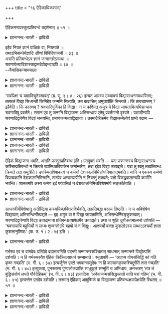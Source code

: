 +++
title = "१६ ऐहिकाधिकरणम्"

+++

ऐहिकमप्यप्रस्तुतप्रतिबन्धे तद्दर्शनात् ॥ ५१ ॥  
<details><summary>ज्ञानानन्द-भारती - द्राविडी</summary>

ऐहिगमप्यप्रस्तुदप्रदिबऴन्दे तत्तर्सनात् ॥ ५१ ॥
</details>

इहैव नियतं ज्ञानं पाक्षिकं वा, नियम्यते ॥  
तथाऽभिसन्धेर्यज्ञादिः क्षीणां विविदिषाजनौ ॥ ३३ ॥  
असति प्रतिबन्धेऽत्र ज्ञानं जन्मान्तरेऽन्यथा ॥  
श्रवणायेत्यादिशास्त्राद्वामदेवोद्भवादपि ॥ ३४ ॥  
--वैयासिकन्यायमाला

<details><summary>ज्ञानानन्द-भारती - द्राविडी</summary>

ञाऩम् इङ्गेये ताऩ् ऎऩ्ऱु तीर्माऩमा? अल्लदु पाक्षिगमा (इङ्गे
इल्लैयॆऩ्ऱुम् एऱ्पडलामा)? अप्पडिये (इङ्गेयेयॆऩ्ऱ उत्तेसम् इरुप्पदाल्,
तीर्माऩम् ताऩ्। यक्ञम् मुदलाऩदु ञाऩत्तिल् विरुप्पत्तै उण्डु पण्णि ऩवुडऩ्
क्षक्षिणमाय् (सिलवऴिन्दु) पोय् विडुगिऱदु।
</details>

<details><summary>ज्ञानानन्द-भारती - द्राविडी</summary>

तडै ऎदुवुमिल्लाद पक्षत्तिल् इङ्गेये ञाऩम्, वेऱु विदमाऩाल् (तडै
इरुन्दाल्) मऱुजऩ्मत्तिल्। "केट्पदऱ्कुक्कूड" ऎऩ्बदु मुदलाऩ
सास्तिरत्तिऩालुम् वामदेवरुक्कु पिऱप्पु इरुन्ददिऩालुम् (इव्विदम्)।
</details>

‘सर्वापेक्षा च यज्ञादिश्रुतेरश्ववत्’ (ब्र. सू. ३। ४। २६) इत्यत आरभ्य
उच्चावचं विद्यासाधनमवधारितम्; तत्फलं विद्या सिध्यन्ती किमिहैव जन्मनि
सिध्यति, उत कदाचित् अमुत्रापीति चिन्त्यते। किं तावत्प्राप्तम् ?
इहैवेति। किं कारणम् ? श्रवणादिपूर्विका हि विद्या। न च कश्चित् अमुत्र
मे विद्या जायतामित्यभिसन्धाय श्रवणादिषु प्रवर्तते। समान एव तु जन्मनि
विद्याजन्म अभिसन्धाय एतेषु प्रवर्तमानो दृश्यते। यज्ञादीन्यपि
श्रवणादिद्वारेणैव विद्यां जनयन्ति, प्रमाणजन्यत्वाद्विद्यायाः।
तस्मादैहिकमेव विद्याजन्मेत्येवं प्राप्ते वदामः —

<details><summary>ज्ञानानन्द-भारती - द्राविडी</summary>

(सिरवण मऩऩ निदित्यासऩङ्गळैयऩुष्टित्त वऩुक्कु इप्पिऱवियिलेये ञाऩम् वरुवा,
अल्लदु इप्पिऱवियिलो मऱुबिऱवियिलो वरुमा ऎऩ्ऱु सन्देहम्।
</details>

<details><summary>ज्ञानानन्द-भारती - द्राविडी</summary>

इप्पिऱवियिलेये ञाऩम् पॆऱवेण्डुम् ऎऩ्ऱ इच्चैयुडऩ् सिरवणादिगळैच् चॆय्वदाल्
इप्पिऱवि यिलेये ञाऩम् वरुम्। यक्ञादिगळ् सित्तसुत्ति मूलमाय् विविदिषैयै
उण्डुबण्णि तीर्न्दु विट्टदाल् सिरवणादिगळ् एऱ्पट्ट पिऱगु ञाऩम् उडऩे
एऱ्पडु मॆऩ्ऱु पूर्वबक्षम्।
</details>

<details><summary>ज्ञानानन्द-भारती - द्राविडी</summary>

वामदेवरुक्कु मऱुबिऱवियिल् कर्प्पत्तिल् ञाऩ मेऱ्पट्टदागवुम् पलरुक्कु
सिरवणादिगळैयऩुष्टित्तुम् ञाऩमेऱ्पडुवदिल्लैयॆऩ्ऱुम् उबनिषत् कूऱुवदाल्
पिरदिबन्दगमिरुन्दाल् मऱुबिऱवियिलुम् इल्ला विट्टाल् इप्पिऱवियिलुम् ञाऩम्
वरुमॆऩ्ऱु सित्तान्दम्)।
</details>

<details><summary>ज्ञानानन्द-भारती - द्राविडी</summary>

ऎल्लावऱ्ऱिऱ्कुम् अबेक्षै यक्ञम् मुदलाऩ सुरुदियिऩाल्, कुदिरैबोल
(सूत्रम्।III-४-२६) ऎऩ्बदिलि रुन्दु आरम्बित्तु मेलुम् कीऴुमुळ्ळ
वित्यासादऩम् तीर्माऩिक्कप्पट्टदु। अदऩ् पलऩाग एऱ्पडुम् ञाऩम् इन्द
जऩ्माविलेये सित्तिक्कुमा अल्लदु सिलवेळै मऱुप्पिऱप्पिलुमा ऎऩ्ऱु
सिन्दिक्कप्पडुगिऱदु।
</details>

<details><summary>ज्ञानानन्द-भारती - द्राविडी</summary>

पूर्वबक्षम्: ऎदु नियायम्? इप्पिऱप्पिलेये ताऩ् ऎऩ्ऱु। ऎऩ्ऩ कारणम्?
सिरवणम् मुदलियदै मुऩ्ऩिट् टदल्लवा ञाऩम्? ऎवऩुक्कु ऎऩक्कु मऱुबिऱप्पिल्
ञाऩम् एऱ्पडट्टुम् ऎऩ्ऱु निऩैत्तुक् कॊण्डु सिरवणम् मुदलियवैगळिल्
पिरविरुत्तिप्पदिल्लै। अदे जऩ्माविलेये ताऩ् ञाऩम् एऱ्पडवेण्डुमॆऩ् ऱॆण्णि
इवैगळिल् पिरविरुत्तिप्पदागक् काणप् पडुगिऱदु। यक्ञम् मुदलियवैगळुम् कूड
सिरवणम् मुदलियदिऩ् वऴियागत्ताऩ् ञाऩत्तै उण्डुबण् णुगिऩ्ऱऩ। ञाऩम् ऎऩ्बदु
पिरमाणत्तिऩाल् एऱ्पडुम् तऩ्मैयुळ्ळदाल्, आगैयाल् ञाऩम् एऱ्पडुवदु
इङ्गेयेदाऩ्, ऎऩ्ऱु।
</details>

ऐहिकं विद्याजन्म भवति, असति प्रस्तुतप्रतिबन्ध इति। एतदुक्तं भवति — यदा
प्रक्रान्तस्य विद्यासाधनस्य कश्चित्प्रतिबन्धो न क्रियते उपस्थितविपाकेन
कर्मान्तरेण, तदा इहैव विद्या उत्पद्यते। यदा तु खलु तत्प्रतिबन्धः
क्रियते तदा अमुत्रेति। उपस्थितविपाकत्वं च कर्मणो
देशकालनिमित्तोपनिपाताद्भवति। यानि च एकस्य कर्मणो विपाचकानि
देशकालनिमित्तानि, तान्येव अन्यस्यापीति न नियन्तुं शक्यते; यतो
विरुद्धफलान्यपि कर्माणि भवन्ति। शास्त्रमपि अस्य कर्मण इदं पर्यवसितं न
देशकालनिमित्तविशेषमपि सङ्कीर्तयति ।

<details><summary>ज्ञानानन्द-भारती - द्राविडी</summary>

सित्तान्दम्: इव्विदम् वरुम्बोदु सॊल्लुगि ऱोम्। ञाऩम् उण्डावदु
इङ्गेयेयुळ्ळदाग इरुक्कुम् तडङ्गल् इल्लैयाऩाल्, ऎऩ्ऱु। इदु सॊऩ्ऩदाग
आगिऱदु। आरम्बिक्कप्पट्टिरुक्कुम् वित्या सादऩत्तिऱ्कु पऴुत्तु वरुगिऱ वेऱु
कर्माविऩाल् एदावदॊरु तडङ्गल् सॆय्यप्पडामलिरुन्ददे याऩाल्, अप्पॊऴुदु
इङ्गेये ञाऩम् एऱ्पट्टुविडुम्; आऩाल् ऎप्पॊऴुदु अदऱ्कु तडङ्गल्
सॆय्यप्पडुगिऱदो, अप्पॊऴुदु मऱुबिऱवियिल् ऎऩ्ऱु।
</details>

<details><summary>ज्ञानानन्द-भारती - द्राविडी</summary>

कर्मावुक्कु पऴुक्कुम् तऩ्मै नॆरुङ्गियिरुप्पदु ऎऩ्बदु तेसम् कालम्
निमित्तम् इवै सेर्वदाल् एऱ्पडुगिऱदु। ऒरु कर्मावुक्कु पऴुक्कवैक्कुम्
तेसगाल निमित्तङ्गळ् ऎवैयो अवैगळे मऱ्ऱॊरु कर्मावुक् कुम् ऎऩ्ऱु नियमऩम्
सॆय्यमुडियादु। एऩॆऩ्ऱाल्, कर्माक्कळ् विरुत्तमाऩ पलऩ्गळै उडैयवैगळागवु
मिरुक्किऩ्ऱऩ। सास्तिरमुम् इन्द कर्मावुक्कु इन्द पलऩ् एऱ्पडुगिऱदु ऎऩ्ऱ
अळवुडऩ् मुडिन्दुविडुगिऱदु; तेस काल निमित्तङ्गळिलुळ्ळ विसेषत्तैयुम्
सॊल्वदिल्लै।
</details>

साधनवीर्यविशेषात्तु अतीन्द्रिया कस्यचिच्छक्तिराविर्भवति, तत्प्रतिबद्धा
परस्य तिष्ठति। न च अविशेषेण विद्यायाम् अभिसन्धिर्नोत्पद्यते — इह अमुत्र
वा मे विद्या जायतामिति, अभिसन्धेर्निरङ्कुशत्वात्। श्रवणादिद्वारेणापि
विद्या उत्पद्यमाना प्रतिबन्धक्षयापेक्षयैव उत्पद्यते। तथा च श्रुतिः
दुर्बोधत्वमात्मनो दर्शयति — ‘श्रवणायापि बहुभिर्यो न लभ्यः शृण्वन्तोऽपि
बहवो यं न विद्युः। आश्चर्यो वक्ता कुशलोऽस्य लब्धाऽऽश्चर्यो ज्ञाता
कुशलानुशिष्टः’ (क. उ. १। २। ७) इति ।

<details><summary>ज्ञानानन्द-भारती - द्राविडी</summary>

सादऩत्तिऩ् वीर्य विसेषत्तिऩालो सिलवऱ्ऱिल् इन्दिरियङ्गळुक्कु अदीदमाऩ
सक्ति वॆळिप्पडुगिऱदु; वेऱॊऩ्ऱुक्कु अदिऩाल् तडैबट्टु निऱ्किऱदु।
इप्पिऱवियिलो अल्लदु मऱुबिऱवियिलो ऎऩक्कु ञाऩम् उण्डागट्टुम् ऎऩ्ऱु वित्या
विषयत्तिल् पॊदुवाऩ ऎण्णम् एऱ्पडुवदिल्लै ऎऩ्ऱु किडै यादु; ऎण्णत्तिऱ्कु
कट्टुप्पाडिल्लाददाल्। सिरवणम् मुदलियदिऩ् वऴियाग एऱ्पडुम् ञाऩमुम्
पिरदिबन्दत्तिऩ् क्षयत्तै (तडङ्गल्विलगुवदै) अबेक्षित्तुत्ताऩ् सिरमप्पट्टु
अऱिय वेण्डिय तऩ्मैयैक् काट्टुगिऱदु। "ऎवर् केट्पदऱ्कुक्कूड वॆगुबेर्गळाल्
किडैक्कप्पडुव तिल्लैयो, केट्पवर्गळायिरुन्दुम् ऎवरै वॆगु पेर्गळ्
अऱिवदिल्लैयो, अवरैप्पऱ्ऱि सॊल्लुबवर् आच्चर् यमाऩवर्, अवरै अडैगिऱ
सामर्त्तियसालि आच्चर्य माऩवर्, सामर्त्तियमुळ्ळवराल् उबदेसिक्कप्पट्टु
अऱिगिऱवर् आच्चर्यमाऩवर्" (काडग।II-७) ऎऩ्ऱु।
</details>

गर्भस्थ एव च वामदेवः प्रतिपेदे ब्रह्मभावमिति वदन्ती जन्मान्तरसञ्चितात्
साधनात् जन्मान्तरे विद्योत्पत्तिं दर्शयति। न हि गर्भस्थस्यैव ऐहिकं
किञ्चित्साधनं सम्भाव्यते। स्मृतावपि — ‘अप्राप्य योगसंसिद्धिं कां गतिं
कृष्ण गच्छति’ (भ. गी. ६। ३७) इत्यर्जुनेन पृष्टो भगवान्वासुदेवः ‘न हि
कल्याणकृत्कश्चिद्दुर्गतिं तात गच्छति’ (भ. गी. ६। ४०) इत्युक्त्वा,
पुनस्तस्य पुण्यलोकप्राप्तिं साधुकुले सम्भूतिं च अभिधाय, अनन्तरम् ‘तत्र
तं बुद्धिसंयोगं लभते पौर्वदेहिकम्’ (भ. गी. ६। ४३) इत्यादिना
‘अनेकजन्मसंसिद्धस्ततो याति परां गतिम्’ (भ. गी. ६। ४५) इत्यन्तेन एतदेव
दर्शयति। तस्मात् ऐहिकम् आमुष्मिकं वा विद्याजन्म प्रतिबन्धक्षयापेक्षयेति
स्थितम् ॥ ५१ ॥

<details><summary>ज्ञानानन्द-भारती - द्राविडी</summary>

कर्प्पत्तिलिरुन्दबडिये वामदेवर् पिरह्मत्तऩ् मैयै अडैन्दार् ऎऩ्ऱु
सॊल्लुम् सुरुदि मुऩ् जऩ्माक्कळिल् सेर्क्कप्पट्टिरुक्कुम् सादऩत्तिऩाल्
मऱु जऩ्मत्तिल् ञाऩम् उण्डावदैक् काट्टुगिऱदु। कर्प्पत् तिलेये
इरुक्किऱवरुक्कु इङ्गुळ्ळ ऎन्द सादऩमुम् सम्बविक्कमुडियादल्लवा?
</details>

<details><summary>ज्ञानानन्द-भारती - द्राविडी</summary>

स्मिरुदियिलुम् “हे किरुष्णा योगत्तिऩ् सित् तियै अडैयामल् ऎऩ्ऩ कदियै
अडैगिऱाऩ्” ऎऩ्ऱु अर्जुऩऩाल् केट्कप्पट्ट पगवाऩ् वासुदेवर् “नल्लदु
सॆय्दवऩ् ऎवऩुम् तुर्गदियै अडैयमाट्टाऩ् अल्ल वा”ऎऩ्ऱु सॊल्लिविट्टु,
मऱुबडियुम् अवऩुक्कु पुण्णि यलोगमडैदलैयुम् सादुक्कळ् कुलत्तिल् पिऱप्प
तैयुम् सॊल्लि, पिऱगु “अङ्गे मुऩ् तेहत्तिलिरुन्द अन्द ञाऩत्तिऩ् मुऩ्
सेर्क्कैयै अडैगिऱाऩ्" ऎऩ्बदु मुदल्" पल पिऱविगळिऩाल् सित्तियडैन्दवऩाय्
पिऱगु उत्तममाऩ कदियै अडैगिऱाऩ्" ऎऩ्बदुडऩ् मुडिगिऱ तिऩाल् (कीदै।VI-३७-४५)
इदैये काट्टुगिऱार्।
</details>

<details><summary>ज्ञानानन्द-भारती - द्राविडी</summary>

आगैयाल् ञाऩम् एऱ्पडुवदु पिरदिबन्दत्तिऩ् नासत्तै अबेक्षित्तु
इप्पिऱवियिलो, मऱुबिऱवियिलो ऎऩ्ऱु निलैक्किऱदु।
</details>

